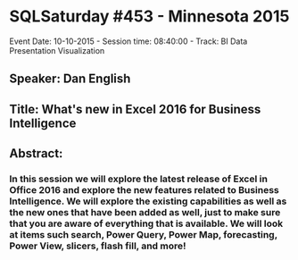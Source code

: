 # SQLSaturday #453 - Minnesota 2015
Event Date: 10-10-2015 - Session time: 08:40:00 - Track: BI Data Presentation  Visualization
## Speaker: Dan English
## Title: What's new in Excel 2016 for Business Intelligence
## Abstract:
### In this session we will explore the latest release of Excel in Office 2016 and explore the new features related to Business Intelligence.  We will explore the existing capabilities as well as the new ones that have been added as well, just to make sure that you are aware of everything that is available.  We will look at items such search, Power Query, Power Map, forecasting, Power View, slicers, flash fill, and more!
